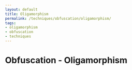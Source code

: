 ```yaml
---
layout: default
title: Oligamorphism
permalink: /techniques/obfuscation/oligamorphism/
tags:
- oligamorphism
- obfuscation
- techniques
---
```


# Obfuscation - Oligamorphism
